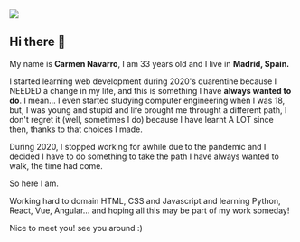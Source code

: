 <!--
**cartxu/cartxu** is a ✨ _special_ ✨ repository because its `README.md` (this file) appears on your GitHub profile.

Here are some ideas to get you started:

- 🔭 I’m currently working on ...
- 🌱 I’m currently learning ...
- 👯 I’m looking to collaborate on ...
- 🤔 I’m looking for help with ...
- 💬 Ask me about ...
- 📫 How to reach me: ...
- 😄 Pronouns: ...
- ⚡ Fun fact: ...
-->

<img src="https://i.postimg.cc/B6M7qCCS/navarrosoria2.png" >

<h2>Hi there 👋 </h2>

<p>My name is <strong>Carmen Navarro</strong>, I am 33 years old and I live in <strong>Madrid, Spain.</strong> <p>
  
<p>I started learning web development during 2020's quarentine because I NEEDED a change in my life, and this is something I have <strong>always wanted to do</strong>. I mean... I even started studying computer engineering when I was 18, but, I was young and stupid and life brought me throught a different path, I don't regret it (well, sometimes I do) because I have learnt A LOT since then, thanks to that choices I made. 
  
During 2020, I stopped working for awhile due to the pandemic and I decided I have to do something to take the path I have always wanted to walk, the time had come. 

So here I am. 

Working hard to domain HTML, CSS and Javascript and learning Python, React, Vue, Angular... and hoping all this may be part of my work someday!

Nice to meet you! see you around :) </p>
